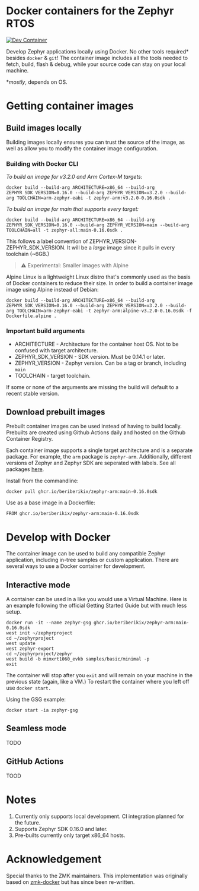 # Docker containers for the Zephyr RTOS

[![Dev Container](https://github.com/beriberikix/zephyr-docker/actions/workflows/docker-publish.yml/badge.svg)](https://github.com/beriberikix/zephyr-docker/actions/workflows/docker-publish.yml)

Develop Zephyr applications locally using Docker. No other tools required* besides `docker` & `git`! The container image includes all the tools needed to fetch, build, flash & debug, while your source code can stay on your local machine.

*_mostly_, depends on OS.

# Getting container images

## Build images locally

Building images locally ensures you can trust the source of the image, as well as allow you to modify the container image configuration.

### Building with Docker CLI

_To build an image for v3.2.0 and Arm Cortex-M targets:_

```
docker build --build-arg ARCHITECTURE=x86_64 --build-arg ZEPHYR_SDK_VERSION=0.16.0 --build-arg ZEPHYR_VERSION=v3.2.0 --build-arg TOOLCHAIN=arm-zephyr-eabi -t zephyr-arm:v3.2.0-0.16.0sdk .
```

_To build an image for main that supports every target:_

```
docker build --build-arg ARCHITECTURE=x86_64 --build-arg ZEPHYR_SDK_VERSION=0.16.0 --build-arg ZEPHYR_VERSION=main --build-arg TOOLCHAIN=all -t zephyr-all:main-0.16.0sdk .
```

This follows a label convention of ZEPHYR_VERSION-ZEPHYR_SDK_VERSION. It will be a _large_ image since it pulls in every toolchain (~6GB.)

> :warning: Experimental: Smaller images with Alpine

Alpine Linux is a lightweight Linux distro that's commonly used as the basis of Docker containers to reduce their size. In order to build a container image image using Alpine instead of Debian:

```
docker build --build-arg ARCHITECTURE=x86_64 --build-arg ZEPHYR_SDK_VERSION=0.16.0 --build-arg ZEPHYR_VERSION=v3.2.0 --build-arg TOOLCHAIN=arm-zephyr-eabi -t zephyr-arm:alpine-v3.2.0-0.16.0sdk -f Dockerfile.alpine .
```

### Important build arguments

* ARCHITECTURE - Architecture for the container host OS. Not to be confused with target architecture.
* ZEPHYR_SDK_VERSION - SDK version. Must be 0.14.1 or later.
* ZEPHYR_VERSION - Zephyr version. Can be a tag or branch, including `main`
* TOOLCHAIN - target toolchain.

If some or none of the arguments are missing the build will default to a recent stable version.

## Download prebuilt images

Prebuilt container images can be used instead of having to build locally. Prebuilts are created using Github Actions daily and hosted on the Github Container Registry.

Each container image supports a single target architecture and is a separate package. For example, the `arm` package is `zephyr-arm`. Additionally, different versions of Zephyr and Zephyr SDK are seperated with labels. See all packages [here](https://github.com/beriberikix?tab=packages&repo_name=zephyr-docker).

Install from the commandline:

```
docker pull ghcr.io/beriberikix/zephyr-arm:main-0.16.0sdk
```

Use as a base image in a Dockerfile:

```
FROM ghcr.io/beriberikix/zephyr-arm:main-0.16.0sdk
```

# Develop with Docker

The container image can be used to build any compatible Zephyr application, including in-tree samples or custom application. There are several ways to use a Docker container for development.

## Interactive mode

A container can be used in a like you would use a Virtual Machine. Here is an example following the official Getting Started Guide but with much less setup.

```
docker run -it --name zephyr-gsg ghcr.io/beriberikix/zephyr-arm:main-0.16.0sdk
west init ~/zephyrproject
cd ~/zephyrproject
west update
west zephyr-export
cd ~/zephyrproject/zephyr
west build -b mimxrt1060_evkb samples/basic/minimal -p
exit
```

The container will stop after you `exit` and will remain on your machine in the previous state (again, like a VM.) To restart the container where you left off use `docker start.`

Using the GSG example:

```
docker start -ia zephyr-gsg
```
## Seamless mode

TODO

## GitHub Actions

TOOD

# Notes

1. Currently only supports local development. CI integration planned for the future.
2. Supports Zephyr SDK 0.16.0 and later.
3. Pre-builts currently only target x86_64 hosts.

# Acknowledgement

Special thanks to the ZMK maintainers. This implementation was originally based on [zmk-docker](https://github.com/zmkfirmware/zmk-docker) but has since been re-written.
